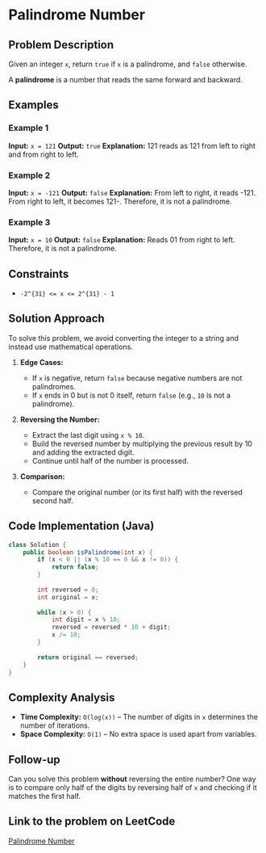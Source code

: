 # Palindrome Number

## Problem Description

Given an integer `x`, return `true` if `x` is a palindrome, and `false` otherwise.

A **palindrome** is a number that reads the same forward and backward.

## Examples

### Example 1

**Input:** `x = 121`
**Output:** `true`
**Explanation:** 121 reads as 121 from left to right and from right to left.

### Example 2

**Input:** `x = -121`
**Output:** `false`
**Explanation:** From left to right, it reads -121. From right to left, it becomes 121-. Therefore, it is not a palindrome.

### Example 3

**Input:** `x = 10`
**Output:** `false`
**Explanation:** Reads 01 from right to left. Therefore, it is not a palindrome.

## Constraints

* `-2^{31} <= x <= 2^{31} - 1`

## Solution Approach

To solve this problem, we avoid converting the integer to a string and instead use mathematical operations.

1. **Edge Cases:**
    - If `x` is negative, return `false` because negative numbers are not palindromes.
    - If `x` ends in 0 but is not 0 itself, return `false` (e.g., `10` is not a palindrome).

2. **Reversing the Number:**
    - Extract the last digit using `x % 10`.
    - Build the reversed number by multiplying the previous result by 10 and adding the extracted digit.
    - Continue until half of the number is processed.

3. **Comparison:**
    - Compare the original number (or its first half) with the reversed second half.

## Code Implementation (Java)

```java
class Solution {
    public boolean isPalindrome(int x) {
        if (x < 0 || (x % 10 == 0 && x != 0)) {
            return false;
        }
        
        int reversed = 0;
        int original = x;
        
        while (x > 0) {
            int digit = x % 10;
            reversed = reversed * 10 + digit;
            x /= 10;
        }
        
        return original == reversed;
    }
}
```

## Complexity Analysis

* **Time Complexity:** `O(log(x))` – The number of digits in `x` determines the number of iterations.
* **Space Complexity:** `O(1)` – No extra space is used apart from variables.

## Follow-up

Can you solve this problem **without** reversing the entire number? One way is to compare only half of the digits by reversing half of `x` and checking if it matches the first half.

## Link to the problem on LeetCode

[Palindrome Number](https://leetcode.com/problems/palindrome-number/)

